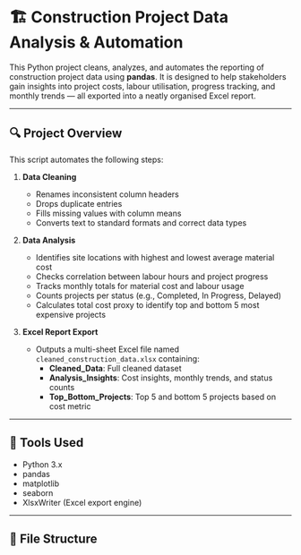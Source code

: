 # 🏗️ Construction Project Data Analysis & Automation

This Python project cleans, analyzes, and automates the reporting of construction project data using **pandas**. It is designed to help stakeholders gain insights into project costs, labour utilisation, progress tracking, and monthly trends — all exported into a neatly organised Excel report.

---

## 🔍 Project Overview

This script automates the following steps:

1. **Data Cleaning**
   - Renames inconsistent column headers
   - Drops duplicate entries
   - Fills missing values with column means
   - Converts text to standard formats and correct data types

2. **Data Analysis**
   - Identifies site locations with highest and lowest average material cost
   - Checks correlation between labour hours and project progress
   - Tracks monthly totals for material cost and labour usage
   - Counts projects per status (e.g., Completed, In Progress, Delayed)
   - Calculates total cost proxy to identify top and bottom 5 most expensive projects

3. **Excel Report Export**
   - Outputs a multi-sheet Excel file named `cleaned_construction_data.xlsx` containing:
     - **Cleaned_Data**: Full cleaned dataset
     - **Analysis_Insights**: Cost insights, monthly trends, and status counts
     - **Top_Bottom_Projects**: Top 5 and bottom 5 projects based on cost metric

---

## 🧰 Tools Used

- Python 3.x
- pandas
- matplotlib
- seaborn
- XlsxWriter (Excel export engine)

---

## 📁 File Structure
